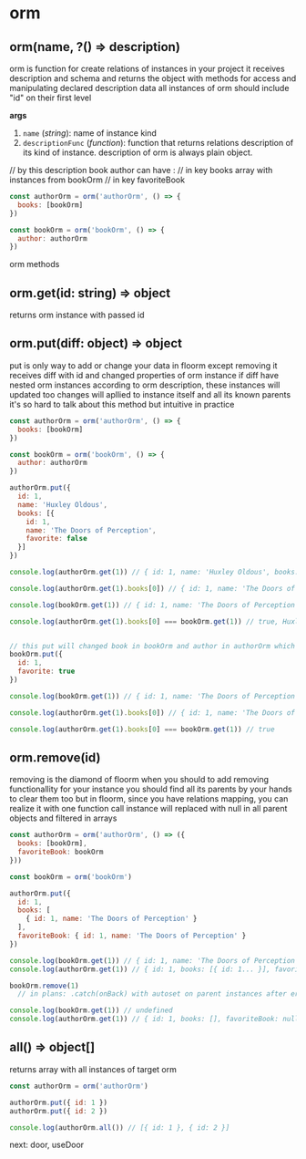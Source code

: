 # orm

## orm(name, ?() => description)

orm is function for create relations of instances in your project
it receives description and schema and returns the object with methods for access and manipulating declared description data
all instances of orm should include "id" on their first level

**args**

1. `name` (*string*): name of instance kind
2. `descriptionFunc` (*function*): function that returns relations description of its kind of instance. description of orm is always plain object.

// by this description book author can have :
// in key books array with instances from bookOrm
// in key favoriteBook 

```js
const authorOrm = orm('authorOrm', () => {
  books: [bookOrm]
})

const bookOrm = orm('bookOrm', () => {
  author: authorOrm
})
```

orm methods

## orm.get(id: string) => object

returns orm instance with passed id

## orm.put(diff: object) => object

put is only way to add or change your data in floorm except removing
it receives diff with id and changed properties of orm instance
if diff have nested orm instances according to orm description, these instances will updated too
changes will apllied to instance itself and all its known parents
it's so hard to talk about this method but intuitive in practice

```js
const authorOrm = orm('authorOrm', () => {
  books: [bookOrm]
})

const bookOrm = orm('bookOrm', () => {
  author: authorOrm
})

authorOrm.put({
  id: 1,
  name: 'Huxley Oldous',
  books: [{
    id: 1,
    name: 'The Doors of Perception',
    favorite: false
  }]
})

console.log(authorOrm.get(1)) // { id: 1, name: 'Huxley Oldous', books: [...] }

console.log(authorOrm.get(1).books[0]) // { id: 1, name: 'The Doors of Perception', favorite: false }

console.log(bookOrm.get(1)) // { id: 1, name: 'The Doors of Perception', favorite: false }

console.log(authorOrm.get(1).books[0] === bookOrm.get(1)) // true, Huxley includes bookOrm instance itself


// this put will changed book in bookOrm and author in authorOrm which includes changed book
bookOrm.put({
  id: 1,
  favorite: true
})

console.log(bookOrm.get(1)) // { id: 1, name: 'The Doors of Perception', favorite: true }

console.log(authorOrm.get(1).books[0]) // { id: 1, name: 'The Doors of Perception', favorite: true }

console.log(authorOrm.get(1).books[0] === bookOrm.get(1)) // true
```

## orm.remove(id)

removing is the diamond of floorm
when you should to add removing functionallity for your instance you should find all its parents by your hands to clear them too
but in floorm, since you have relations mapping, you can realize it with one function call
instance will replaced with null in all parent objects and filtered in arrays

```js
const authorOrm = orm('authorOrm', () => ({
  books: [bookOrm],
  favoriteBook: bookOrm
}))

const bookOrm = orm('bookOrm')

authorOrm.put({
  id: 1,
  books: [
    { id: 1, name: 'The Doors of Perception' }
  ],
  favoriteBook: { id: 1, name: 'The Doors of Perception' }
})

console.log(bookOrm.get(1)) // { id: 1, name: 'The Doors of Perception' }
console.log(authorOrm.get(1)) // { id: 1, books: [{ id: 1... }], favoriteBook: { id: 1... } }

bookOrm.remove(1)
  // in plans: .catch(onBack) with autoset on parent instances after error on removing

console.log(bookOrm.get(1)) // undefined
console.log(authorOrm.get(1)) // { id: 1, books: [], favoriteBook: null }
```

## all() => object[]

returns array with all instances of target orm

```js
const authorOrm = orm('authorOrm')

authorOrm.put({ id: 1 })
authorOrm.put({ id: 2 })

console.log(authorOrm.all()) // [{ id: 1 }, { id: 2 }]
```

next: door, useDoor

